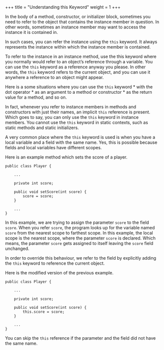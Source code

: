 +++
title = "Understanding this Keyword"
weight = 1
+++

In the body of a method, constructor, or initializer block, sometimes you need
to refer to the object that contains the instance member in question.
In other words, sometimes an instance member may want to access the instance
it is contained in.

In such cases, you can refer the instance using the `this` keyword. It always
represents the instance within which the instance member is contained.

To refer to the instance in an instance method, use the this keyword where you
normally would refer to an object’s reference through a variable. You can use
the `this` keyword as a reference anyway you please.  In other words, the
`this` keyword refers to the current object, and you can use it anywhere a
reference to an object might appear.

Here is a some situations where you can use the `this` keyword
    * with the dot operator
    * as an argument to a method or constructor
    * as the return value for a method, and so on.

In fact, whenever you refer to instance members in methods and constructors
with just their names, an implicit `this` reference is present. Which goes to say,
you can only use the `this` keyword in instance members. You cannot use the
`this` keyword in static contexts, such as static methods and static initializers.

A very common place where the `this` keyword is used is when you have a
local variable and a field with the same name. Yes, this is possible
because fields and local variables have different scopes.

Here is an example method which sets the score of a player.
```
public class Player {
    
    ...
    
    private int score;

    public void setScore(int score) {
        score = score;
    }
    
    ...
}
```

In this example, we are trying to assign the parameter `score` to the field
`score`. When you refer `score`, the program looks up for the variable named
`score` from the nearest scope to farthest scope. In this example, the local
scope is the nearest scope, where the parameter `score` is declared. Which means,
the parameter `score` gets assigned to itself leaving the `score` field unchanged.

In order to override this behaviour, we refer to the field by explicitly adding
the `this` keyword to reference the current object.

Here is the modified version of the previous example.

```
public class Player {
    
    ...
    
    private int score;

    public void setScore(int score) {
        this.score = score;
    }
    
    ...
}
```

You can skip the `this` reference if the parameter and the field did not have
the same name.